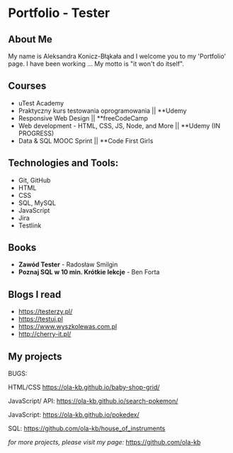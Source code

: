 # Portfolio - Tester

## About Me 

My name is Aleksandra Konicz-Błąkała and I welcome you to my 'Portfolio' page. I have been working ...
My motto is "it won't do itself".

## Courses 
* uTest Academy
* Praktyczny kurs testowania oprogramowania || **Udemy
* Responsive Web Design || **freeCodeCamp
* Web development - HTML, CSS, JS, Node, and More  || **Udemy (IN PROGRESS)
* Data & SQL MOOC Sprint || **Code First Girls

## Technologies and Tools: 
* Git, GitHub
* HTML
* CSS
* SQL, MySQL
* JavaScript
* Jira
* Testlink

## Books
* **Zawód Tester** - Radosław Smilgin
* **Poznaj SQL w 10 min. Krótkie lekcje** - Ben Forta

## Blogs I read 
* https://testerzy.pl/
* https://testuj.pl
* https://www.wyszkolewas.com.pl
* http://cherry-it.pl/

## My projects 
BUGS:

HTML/CSS
 https://ola-kb.github.io/baby-shop-grid/

JavaScript/ API:
https://ola-kb.github.io/search-pokemon/

JavaScript:
https://ola-kb.github.io/pokedex/

SQL:
https://github.com/ola-kb/house_of_instruments

_for more projects, please visit my page:_
https://github.com/ola-kb



